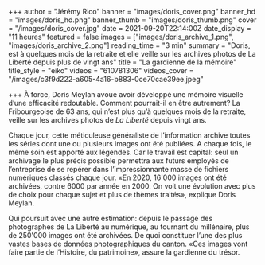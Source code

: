 +++
author = "Jérémy Rico"
banner = "images/doris_cover.png"
banner_hd = "images/doris_hd.png"
banner_thumb = "images/doris_thumb.png"
cover = "/images/doris_cover.jpg"
date = 2021-09-20T22:14:00Z
date_display = "11 heures"
featured = false
images = ["images/doris_archive_1.png", "images/doris_archive_2.png"]
reading_time = "3 min"
summary = "Doris, est à quelques mois de la retraite et elle veille sur les archives photos de La Liberté depuis plus de vingt ans"
title = "La gardienne de la mémoire"
title_style = "eiko"
videos = "610781306"
videos_cover = "/images/c3f9d222-a605-4a16-b883-0ce70cae39ee.jpeg"

+++
À force, Doris Meylan avoue avoir développé une mémoire visuelle d’une efficacité redoutable. Comment pourrait-il en être autrement? La Fribourgeoise de 63 ans, qui n’est plus qu’à quelques mois de la retraite, veille sur les archives photos de _La Liberté_ depuis vingt ans.

Chaque jour, cette méticuleuse généraliste de l’information archive toutes les séries dont une ou plusieurs images ont été publiées. A chaque fois, le même soin est apporté aux légendes. Car le travail est capital: seul un archivage le plus précis possible permettra aux futurs employés de l’entreprise de se repérer dans l’impressionnante masse de fichiers numériques classés chaque jour. «En 2020, 16'000 images ont été archivées, contre 6000 par année en 2000. On voit une évolution avec plus de choix pour chaque sujet et plus de thèmes traités», explique Doris Meylan.

Qui poursuit avec une autre estimation: depuis le passage des photographes de La Liberté au numérique, au tournant du millénaire, plus de 250'000 images ont été archivées. De quoi constituer l’une des plus vastes bases de données photographiques du canton. «Ces images vont faire partie de l’Histoire, du patrimoine», assure la gardienne du trésor.